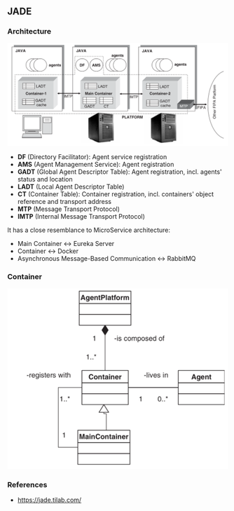 ## JADE

### Architecture

![infrastructure](./pix/infrastructure.png)

* **DF** (Directory Facilitator): Agent service registration
* **AMS** (Agent Management Service): Agent registration
* **GADT** (Global Agent Descriptor Table): Agent registration, incl. agents' status and location
* **LADT** (Local Agent Descriptor Table)
* **CT** (Container Table): Container registration, incl. containers' object reference and transport address
* **MTP** (Message Transport Protocol)
* **IMTP** (Internal Message Transport Protocol)

It has a close resemblance to MicroService architecture:
* Main Container <-> Eureka Server
* Container <-> Docker
* Asynchronous Message-Based Communication <-> RabbitMQ

### Container

![infrastructure](./pix/container.png)


### References

* https://jade.tilab.com/

